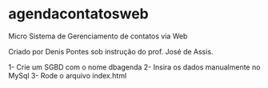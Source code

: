 # agendacontatosweb
Micro Sistema de Gerenciamento de contatos via Web

Criado por Denis Pontes sob instrução do prof. José de Assis.

1- Crie um SGBD com o nome dbagenda
2- Insira os dados manualmente no MySql
3- Rode o arquivo index.html
